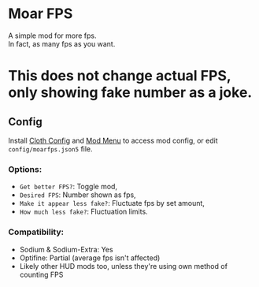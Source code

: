 # Moar FPS

A simple mod for more fps.  
In fact, as many fps as you want.

# This does not change actual FPS, only showing fake number as a joke.

## Config
Install [Cloth Config](https://modrinth.com/mod/cloth-config) and [Mod Menu](https://modrinth.com/mod/modmenu) to access mod config, or edit `config/moarfps.json5` file.

### Options:
- `Get better FPS?`: Toggle mod,
- `Desired FPS`: Number shown as fps,
- `Make it appear less fake?`: Fluctuate fps by set amount,
- `How much less fake?`: Fluctuation limits.

### Compatibility:
- Sodium & Sodium-Extra: Yes
- Optifine: Partial (average fps isn't affected)
- Likely other HUD mods too, unless they're using own method of counting FPS
